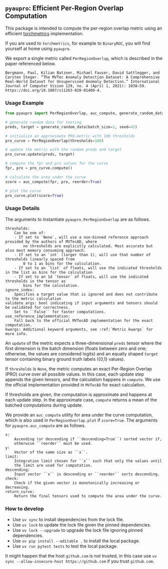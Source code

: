 ## ``pyaupro``: Efficient Per-Region Overlap Computation

This package is intended to compute the per-region overlap metric using an
efficient [torchmetrics](https://github.com/Lightning-AI/torchmetrics) implementation.

If you are used to ``torchmetrics``, for example to ``BinaryROC``, you will find
yourself at home using ``pyaupro``.

We export a single metric called ``PerRegionOverlap``, which is described in the paper
referenced below.

    Bergmann, Paul, Kilian Batzner, Michael Fauser, David Sattlegger, and Carsten Steger. “The MVTec Anomaly Detection Dataset: A Comprehensive Real-World Dataset for Unsupervised Anomaly Detection.” International Journal of Computer Vision 129, no. 4 (April 1, 2021): 1038–59. https://doi.org/10.1007/s11263-020-01400-4.

### Usage Example

```python
from pyaupro import PerRegionOverlap, auc_compute, generate_random_data

# generate random data for testing
preds, target = generate_random_data(batch_size=1, seed=42)

# initialize an approximate PRO-metric with 100 thresholds
pro_curve = PerRegionOverlap(thresholds=100)

# update the metric with the random preds and target
pro_curve.update(preds, target)

# compute the fpr and pro values for the curve
fpr, pro = pro_curve.compute()

# calculate the area under the curve
score = auc_compute(fpr, pro, reorder=True)

# plot the curve
pro_curve.plot(score=True)
```

### Usage Details

The arguments to instantiate ``pyaupro.PerRegionOverlap`` are as follows.

```
thresholds:
    Can be one of:
    - If set to `None`, will use a non-binned reference approach provided by the authors of MVTecAD, where
        no thresholds are explicitly calculated. Most accurate but also most memory consuming approach.
    - If set to an `int` (larger than 1), will use that number of thresholds linearly spaced from
        0 to 1 as bins for the calculation.
    - If set to an `list` of floats, will use the indicated thresholds in the list as bins for the calculation
    - If set to an 1d `tensor` of floats, will use the indicated thresholds in the tensor as
        bins for the calculation.
ignore_index:
    Specifies a target value that is ignored and does not contribute to the metric calculation
validate_args: bool indicating if input arguments and tensors should be validated for correctness.
    Set to ``False`` for faster computations.
use_reference_implementation:
    Fall back to the official MVTecAD implementation for the exact computation.
kwargs: Additional keyword arguments, see :ref:`Metric kwargs` for more info.
```

An ``update`` of the metric expects a three-dimensional ``preds`` tensor where the first dimension is the batch dimension (floats between zero and one; otherwise, the values are considered logits) and an equally shaped ``target`` tensor containing binary ground truth labels ({0,1} values).

If ``thresholds`` is ``None``, the metric computes an exact Per-Region Overlap (PRO) curve over all possible values. In this case, each update step appends the given tensors, and the calculation happens in ``compute``. We use the official implementation provided in ``MVTecAD`` for exact calculation.

If thresholds are given, the computation is approximate and happens at each update step. In the approximate case, ``compute`` returns a mean of the batched computations during update.

We provide an ``auc_compute`` utility for area under the curve computation, which is also used
in ``PerRegionOverlap.plot`` if ``score=True``. The arguments for ``pyaupro.auc_compute`` are as follows.

```
x:
    Ascending (or descending if ``descending=True``) sorted vector if, 
    otherwise ``reorder`` must be used.
y:
    Vector of the same size as ``x``.
limit:
    Integration limit chosen for ``x`` such that only the values until
    the limit are used for computation.
descending:
    Input vector ``x`` is descending or ``reorder`` sorts descending.
check:
    Check if the given vector is monotonically increasing or decreasing.
return_curve:
    Return the final tensors used to compute the area under the curve.
```

### How to develop

- Use ``uv sync`` to install dependencies from the lock file.
- Use ``uv lock`` to update the lock file given the pinned dependencies.
- Use ``uv lock --upgrade`` to upgrade the lock file ignoring pinned dependencies.
- Use ``uv pip install --editable .`` to install the local package.
- Use ``uv run pytest tests`` to test the local package.

It might happen that the host ``github.com`` is not trusted, in this case use ``uv sync --allow-insecure-host https://github.com`` if you trust ``github.com``.
